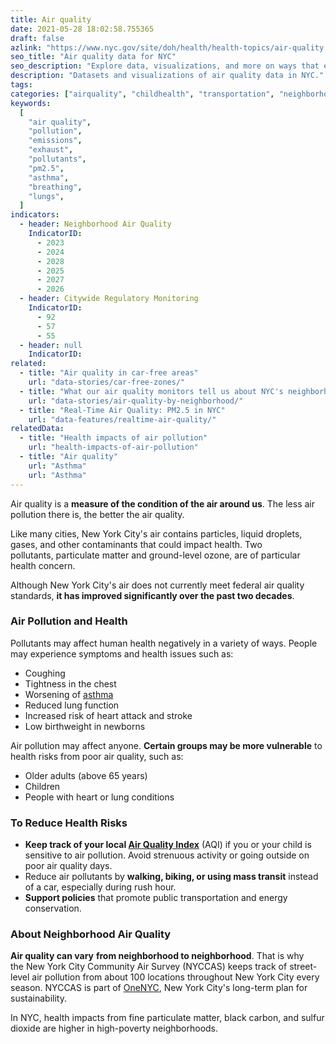 ```yaml
---
title: Air quality
date: 2021-05-28 18:02:58.755365
draft: false
azlink: "https://www.nyc.gov/site/doh/health/health-topics/air-quality.page"
seo_title: "Air quality data for NYC"
seo_description: "Explore data, visualizations, and more on ways that environments shape health in New York City's neighborhoods."
description: "Datasets and visualizations of air quality data in NYC."
tags:
categories: ["airquality", "childhealth", "transportation", "neighborhoods"]
keywords:
  [
    "air quality",
    "pollution",
    "emissions",
    "exhaust",
    "pollutants",
    "pm2.5",
    "asthma",
    "breathing",
    "lungs",
  ]
indicators:
  - header: Neighborhood Air Quality
    IndicatorID:
      - 2023
      - 2024
      - 2028
      - 2025
      - 2027
      - 2026
  - header: Citywide Regulatory Monitoring
    IndicatorID:
      - 92
      - 57
      - 55
  - header: null
    IndicatorID:
related:
  - title: "Air quality in car-free areas"
    url: "data-stories/car-free-zones/"
  - title: "What our air quality monitors tell us about NYC's neighborhoods"
    url: "data-stories/air-quality-by-neighborhood/"
  - title: "Real-Time Air Quality: PM2.5 in NYC"
    url: "data-features/realtime-air-quality/"
relatedData:
  - title: "Health impacts of air pollution"
    url: "health-impacts-of-air-pollution"
  - title: "Air quality"
    url: "Asthma"
    url: "Asthma"
---
```


Air quality is a **measure of the condition of the air around us**. The less air pollution there is, the better the air quality.

Like many cities, New York City's air contains particles, liquid droplets, gases, and other contaminants that could impact health. Two pollutants, particulate matter and ground-level ozone, are of particular health concern.

Although New York City's air does not currently meet federal air quality standards, **it has improved significantly over the past two decades**.

### Air Pollution and Health

Pollutants may affect human health negatively in a variety of ways. People may experience symptoms and health issues such as:

- Coughing
- Tightness in the chest
- Worsening of [asthma](http://www1.nyc.gov/site/doh/health/health-topics/asthma.page "asthma")
- Reduced lung function
- Increased risk of heart attack and stroke
- Low birthweight in newborns

Air pollution may affect anyone. **Certain groups may be more vulnerable** to health risks from poor air quality, such as:

- Older adults (above 65 years)
- Children
- People with heart or lung conditions

### To Reduce Health Risks

- **Keep track of your local [Air Quality Index](http://www.dec.ny.gov/cfmx/extapps/aqi/aqi_forecast.cfm)** (AQI) if you or your child is sensitive to air pollution. Avoid strenuous activity or going outside on poor air quality days.
- Reduce air pollutants by **walking, biking, or using mass transit** instead of a car, especially during rush hour.
- **Support policies** that promote public transportation and energy conservation.

### About Neighborhood Air Quality

**Air quality can vary** **from neighborhood to neighborhood**. That is why the New York City Community Air Survey (NYCCAS) keeps track of street-level air pollution from about 100 locations throughout New York City every season. NYCCAS is part of [OneNYC](http://www1.nyc.gov/html/onenyc/index.html "OneNYC"), New York City's long-term plan for sustainability.

In NYC, health impacts from fine particulate matter, black carbon, and sulfur dioxide are higher in high-poverty neighborhoods.
